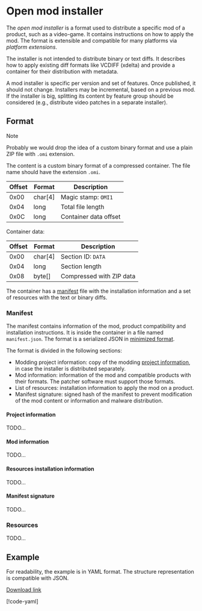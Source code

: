 # Open mod installer

The _open mod installer_ is a format used to distribute a specific mod of a
product, such as a video-game. It contains instructions on how to apply the mod.
The format is extensible and compatible for many platforms via _platform
extensions_.

The installer is not intended to distribute binary or text diffs. It describes
how to apply existing diff formats like VCDIFF (xdelta) and provide a container
for their distribution with metadata.

A mod installer is specific per version and set of features. Once published, it
should not change. Installers may be incremental, based on a previous mod. If
the installer is big, splitting its content by feature group should be
considered (e.g., distribute video patches in a separate installer).

## Format

> [!NOTE]  
> Probably we would drop the idea of a custom binary format and use a plain ZIP
> file with `.omi` extension.

The content is a custom binary format of a compressed container. The file name
should have the extension `.omi`.

| Offset | Format  | Description           |
| ------ | ------- | --------------------- |
| 0x00   | char[4] | Magic stamp: `OMI1`   |
| 0x04   | long    | Total file length     |
| 0x0C   | long    | Container data offset |

Container data:

| Offset | Format  | Description              |
| ------ | ------- | ------------------------ |
| 0x00   | char[4] | Section ID: `DATA`       |
| 0x04   | long    | Section length           |
| 0x08   | byte[]  | Compressed with ZIP data |

The container has a [manifest](#manifest) file with the installation information
and a set of resources with the text or binary diffs.

### Manifest

The manifest contains information of the mod, product compatibility and
installation instructions. It is inside the container in a file named
`manifest.json`. The format is a serialized JSON in
[minimized format](./manifest.md#minimized-json-format).

The format is divided in the following sections:

- Modding project information: copy of the modding
  [project information](./manifest.md#project-information), in case the
  installer is distributed separately.
- Mod information: information of the mod and compatible products with their
  formats. The patcher software must support those formats.
- List of resources: installation information to apply the mod on a product.
- Manifest signature: signed hash of the manifest to prevent modification of the
  mod content or information and malware distribution.

#### Project information

TODO...

#### Mod information

TODO...

#### Resources installation information

TODO...

#### Manifest signature

TODO...

### Resources

TODO...

## Example

For readability, the example is in YAML format. The structure representation is
compatible with JSON.

[Download link](./resources/example.omi.yml)

[!code-yaml[](./resources/example.omi.yml)]
